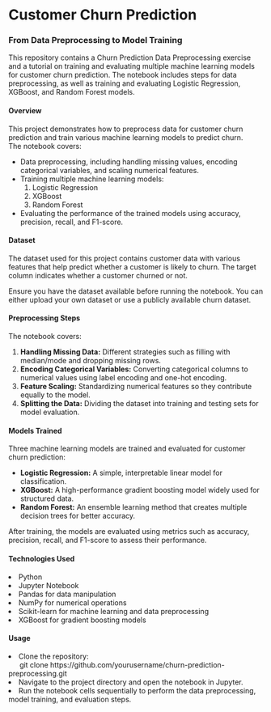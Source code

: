 # Customer Churn Prediction
<h3>From Data Preprocessing to Model Training</h3>

This repository contains a Churn Prediction Data Preprocessing exercise and a tutorial on training and evaluating multiple machine learning models for customer churn prediction. The notebook includes steps for data preprocessing, as well as training and evaluating Logistic Regression, XGBoost, and Random Forest models.


<h4>Overview</h4>
This project demonstrates how to preprocess data for customer churn prediction and train various machine learning models to predict churn. <br/>The notebook covers:
<ul>
<li>Data preprocessing, including handling missing values, encoding categorical variables, and scaling numerical features.</li>
<li>Training multiple machine learning models:
  <ol>
    <li>Logistic Regression</li>
    <li>XGBoost</li>
    <li>Random Forest</li>
  </ol>
  </li>
<li>Evaluating the performance of the trained models using accuracy, precision, recall, and F1-score.</li>
</ul>
<h4>Dataset</h4>
The dataset used for this project contains customer data with various features that help predict whether a customer is likely to churn. The target column indicates whether a customer churned or not.

Ensure you have the dataset available before running the notebook. You can either upload your own dataset or use a publicly available churn dataset.

<h4>Preprocessing Steps</h4>
The notebook covers:
<ol>
  <li><b>Handling Missing Data:</b> Different strategies such as filling with median/mode and dropping missing rows.</li>
  <li><b>Encoding Categorical Variables:</b> Converting categorical columns to numerical values using label encoding and one-hot encoding.</li>
  <li><b>Feature Scaling:</b> Standardizing numerical features so they contribute equally to the model.</li>
  <li><b>Splitting the Data:</b> Dividing the dataset into training and testing sets for model evaluation.</li>
</ol>
<h4>Models Trained</h4>
Three machine learning models are trained and evaluated for customer churn prediction:
<ul>
  <li><b>Logistic Regression:</b> A simple, interpretable linear model for classification.</li>
  <li><b>XGBoost:</b> A high-performance gradient boosting model widely used for structured data.</li>
  <li><b>Random Forest:</b> An ensemble learning method that creates multiple decision trees for better accuracy.</li>
</ul>
After training, the models are evaluated using metrics such as accuracy, precision, recall, and F1-score to assess their performance.

<h4>Technologies Used</h4>
 <li>Python</li>
 <li>Jupyter Notebook</li>
 <li>Pandas for data manipulation</li>
 <li>NumPy for numerical operations</li>
 <li>Scikit-learn for machine learning and data preprocessing</li>
 <li>XGBoost for gradient boosting models</li>
<h4>Usage</h4>
<li>Clone the repository:<br/>
&ensp; &ensp; git clone https://github.com/yourusername/churn-prediction-preprocessing.git</li>
<li>Navigate to the project directory and open the notebook in Jupyter.</li>
<li>Run the notebook cells sequentially to perform the data preprocessing, model training, and evaluation steps.</li>
